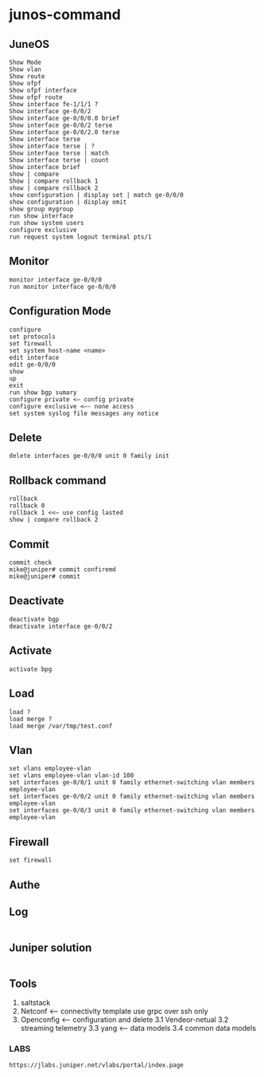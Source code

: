 # junos-command

## JuneOS
```
Show Mode
Show vlan
Show route
Show ofpf
Show ofpf interface
Show ofpf route
Show interface fe-1/1/1 ?
Show interface ge-0/0/2
Show interface ge-0/0/0.0 brief
Show interface ge-0/0/2 terse
Show interface ge-0/0/2.0 terse
Show interface terse
Show interface terse | ?
Show interface terse | match
Show interface terse | count
Show interface brief
show | compare
Show | compare rollback 1
show | compare rollback 2
show configuration | display set | match ge-0/0/0
show configuration | display omit
show group mygroup
run show interface
run show system users
configure exclusive
run request system logout terminal pts/1
```
## Monitor
```
monitor interface ge-0/0/0
run monitor interface ge-0/0/0
```


## Configuration Mode
```
configure
set protocols
set firewall
set system host-name <name>
edit interface
edit ge-0/0/0
show
up
exit
run show bgp sumary
configure private <— config private
configure exclusive <—- none access
set system syslog file messages any notice
```

## Delete
```
delete interfaces ge-0/0/0 unit 0 family init
```

## Rollback command
```
rollback
rollback 0
rollback 1 <<— use config lasted
show | compare rollback 2
```

## Commit
```
commit check
mike@juniper# commit confiremd 
mike@juniper# commit 
```
## Deactivate
```
deactivate bgp
deactivate interface ge-0/0/2
```
## Activate
```
activate bpg
```
## Load
```
load ?
load merge ?
load merge /var/tmp/test.conf
```
## Vlan 
```
set vlans employee-vlan
set vlans employee-vlan vlan-id 100
set interfaces ge-0/0/1 unit 0 family ethernet-switching vlan members employee-vlan 
set interfaces ge-0/0/2 unit 0 family ethernet-switching vlan members employee-vlan 
set interfaces ge-0/0/3 unit 0 family ethernet-switching vlan members employee-vlan 
```
## Firewall
```
set firewall
```
## Authe

## Log
```

```
## Juniper solution
```

```
## Tools
1. saltstack
2. Netconf <— connectivity template use grpc over ssh only 
3. Openconfig <— configuration and delete 
	3.1 Vendeor-netual
	3.2 streaming telemetry
  3.3 yang <— data models
	3.4 common data models

### LABS
```
https://jlabs.juniper.net/vlabs/portal/index.page
```
